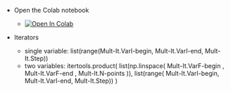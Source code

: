 * Open the Colab notebook
   * [![Open In Colab](https://colab.research.google.com/assets/colab-badge.svg)]([your_colab_link_here](https://colab.research.google.com/drive/1ya9pwN7OXd_CaeIFAYofjYyKTqFQtRn-#scrollTo=bEidvJYhExHM&uniqifier=1))
 
* Iterators
   * single variable: list(range(Mult-It.VarI-begin, Mult-It.VarI-end, Mult-It.Step))
   * two variables: itertools.product( list(np.linspace( Mult-It.VarF-begin , Mult-It.VarF-end , Mult-It.N-points )), list(range( Mult-It.VarI-begin, Mult-It.VarI-end, Mult-It.Step)) ) 

